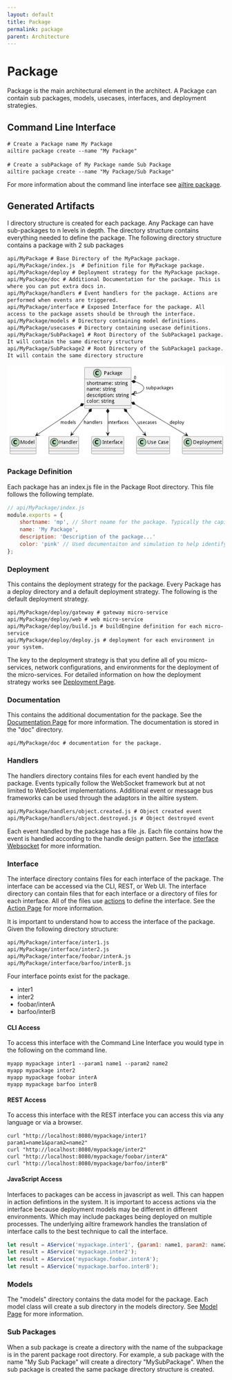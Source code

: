 ```yaml
---
layout: default
title: Package
permalink: package
parent: Architecture
---
```


# Package

Package is the main architectural element in the architect. A Package can contain sub packages, models, usecases,
interfaces, and deployment strategies.

## Command Line Interface

```shell
# Create a Package name My Package
ailtire package create --name "My Package"

# Create a subPackage of My Package namde Sub Package
ailtire package create --name "My Package/Sub Package"
```

For more information about the command line interface see [ailtire package](cli-package).

## Generated Artifacts

I directory structure is created for each package. Any Package can have sub-packages to n levels in depth. The directory
structure contains everything needed to define the package. The following directory structure contains a package with 2
sub packages

```shell
api/MyPackage # Base Directory of the MyPackage package.
api/MyPackage/index.js  # Definition file for MyPackage package.
api/MyPackage/deploy # Deployment strategy for the MyPackage package.
api/MyPackage/doc # Additional Documentation for the package. This is where you can put extra docs in.
api/MyPackage/handlers # Event handlers for the package. Actions are performed when events are triggered.
api/MyPackage/interface # Exposed Interface for the package. All access to the package assets should be through the interface.
api/MyPackage/models # Directory containing model definitions.
api/MyPackage/usecases # Directory containing usecase definitions.
api/MyPackage/SubPackage1 # Root Directory of the SubPackage1 package. It will contain the same directory structure
api/MyPackage/SubPackage2 # Root Directory of the SubPackage1 package. It will contain the same directory structure
```

![Logical](Logical.png)

### Package Definition

Each package has an index.js file in the Package Root directory. This file follows the following template.

```javascript
// api/MyPackage/index.js
module.exports = {
    shortname: 'mp', // Short noame for the package. Typically the capiltal letters of the name.
    name: 'My Package',
    description: 'Description of the package...'
    color: 'pink' // Used documentaiton and simulation to help identify it with color. Names or rgb values can be used.
};
```

### Deployment

This contains the deployment strategy for the package. Every Package has a deploy directory and a default deployment
strategy. The following is the default deployment strategy.
```shell
api/MyPackage/deploy/gateway # gateway micro-service
api/MyPackage/deploy/web # web micro-service
api/MyPackage/deploy/build.js # buildEngine definition for each micro-service
api/MyPackage/deploy/deploy.js # deployment for each environment in  your system.
```
The key to the deployment strategy is that you define all of you micro-services, network configurations, and environments
for the deployment of the micro-services.
For detailed information on how the deployment strategy works see [Deployment Page](deployment).

### Documentation

This contains the additional documentation for the package. See the [Documentation Page](documentation) for more
information. The documentation is stored in the "doc" directory.
```shell
api/MyPackage/doc # documentation for the package.
```

### Handlers
The handlers directory contains files for each event handled by the package. Events typically follow the WebSocket 
framework but at not limited to WebSocket implementations. Additional event or message bus frameworks can be used 
through the adaptors in the ailtire system.

```shell
api/MyPackage/handlers/object.created.js # Object created event
api/MyPackage/handlers/object.destroyed.js # Object destroyed event
```
Each event handled by the package has a file <eventName>.js. Each file contains how the event is handled according 
to the handle design pattern. See the [interface Websocket](interface#WebSocket) for more information.

### Interface
The interface directory contains files for each interface of the package. The interface can be accessed via the CLI,
REST, or Web UI. The interface directory can contain files that for each interface or a directory of files for each
interface. All of the files use [actions](action) to define the interface. See the [Action Page](action) for more 
information. 

It is important to understand how to access the interface of the package. Given the following directory structure:
```shell
api/MyPackage/interface/inter1.js
api/MyPackage/interface/inter2.js
api/MyPackage/interface/foobar/interA.js
api/MyPackage/interface/barfoo/interB.js
```
Four interface points exist for the package.
* inter1
* inter2
* foobar/interA
* barfoo/interB

#### CLI Access

To access this interface with the Command Line Interface you would type in the following on the command line.

```shell
myapp mypackage inter1 --param1 name1 --param2 name2
myapp mypackage inter2
myapp mypackage foobar interA
myapp mypackage barfoo interB
```

#### REST Access

To access this interface with the REST interface you can access this via any language or via a browser.

```shell
curl "http://localhost:8080/mypackage/inter1?param1=name1&param2=name2"
curl "http://localhost:8080/mypackage/inter2"
curl "http://localhost:8080/mypackage/foobar/interA"
curl "http://localhost:8080/mypackage/barfoo/interB"
```

#### JavaScript Access

Interfaces to packages can be access in javascript as well. This can happen in action defintions in the system.
It is important to access actions via the interface because deployment models may be different in different
environments. Which may include packages being deployed on multiple processes. The underlying ailtire framework
handles the translation of interface calls to the best technique to call the interface.

```javascript
let result = AService('mypackage.inter1', {param1: name1, param2: name2});
let result = AService('mypackage.inter2');
let result = AService('mypackage.foobar.interA');
let result = AService('mypackage.barfoo.interB');
```


### Models

The "models" directory contains the data model for the package. Each model class will create a sub directory in the models directory.
See [Model Page](model) for more information.

### Sub Packages

When a sub package is create a directory with the name of the subpackage is in the parent package root directory.
For example, a sub package with the name "My Sub Package" will create a directory "MySubPackage". When the sub
package is created the same package directory structure is created.

